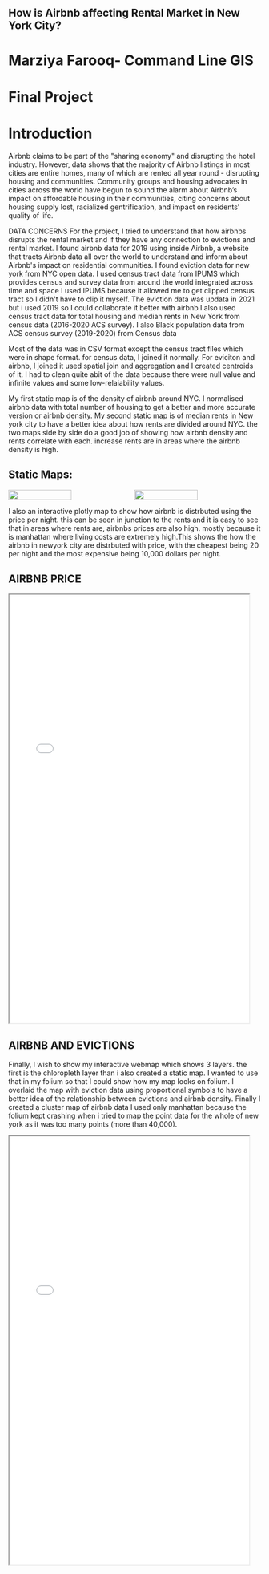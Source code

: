 
## How is Airbnb affecting Rental Market in New York City?

# Marziya Farooq- Command Line GIS
# Final Project

# Introduction
Airbnb claims to be part of the "sharing economy" and disrupting the hotel industry. 
However, data shows that the majority of Airbnb listings in most cities are entire homes, many of which are rented all year round - disrupting housing and communities. 
Community groups and housing advocates in cities across the world have begun to sound the alarm about Airbnb’s impact on affordable housing in their communities, citing
concerns about housing supply lost, racialized gentrification, and impact on residents’ quality of life.

DATA CONCERNS
For the project, I tried to understand that how airbnbs disrupts the rental market and if they have any connection to evictions and rental market.
I found airbnb data for 2019 using inside Airbnb, a website that tracts Airbnb data all over the world to understand and inform about Airbnb's impact on residential communities.
I found eviction data for new york from NYC open data. I used census tract data from IPUMS which provides census and survey data from around the world integrated across time and space
I used IPUMS because it allowed me to get clipped census tract so I didn't have to clip it myself. The eviction data was updata in 2021 but i used 2019 so I could collaborate it better with airbnb
I also used census tract data for total housing and median rents in New York from census data (2016-2020 ACS survey). I also Black population data from ACS census survey (2019-2020) from Census data

Most of the data was in CSV format except the census tract files which were in shape format. for census data, I joined it normally. 
For eviciton and airbnb, I joined it used spatial join and aggregation and I created centroids of it. 
I had to clean quite abit of the data because there were null value and infinite values and some low-relaiability values.

My first static map is of the density of airbnb around NYC. I normalised airbnb data with total number of housing to get a better and more accurate version or airbnb density. My second static map is of median rents in New york city to have a better idea about how rents are divided around NYC. the two maps side by side do a good job of showing how airbnb density and rents correlate with each. increase rents are in areas where the airbnb density is high.


## Static Maps:
<div style="display: flex;">
  <img src="Median Rents in NYC.png" style="width: 50%; height: auto;">
  <img src= "Arbnb Chloropleth map.png" style="width: 50%; height: auto;">
</div>


I also an interactive plotly map to show how airbnb is distrbuted using the price per night. this can be seen in junction to the rents and it is easy to see that in areas where rents are, airbnbs prices are also high. mostly because it is manhattan where living costs are extremely high.This shows the how the airbnb in newyork city are distrbuted with price, with the cheapest being 20 per night and the most expensive being 10,000 dollars per night.


## AIRBNB PRICE

<iframe src= "map.html" height= "855" width= "95%"></iframe>







## AIRBNB AND EVICTIONS
Finally, I wish to show my interactive webmap which shows 3 layers. the first is the chloropleth layer than i also created a static map. I wanted to use that in my folium so that I could show how my map looks on folium. I overlaid the map with eviction data using proportional symbols to have a better idea of the relationship between evictions and airbnb density. Finally I created a cluster map of airbnb data
I used only manhattan because the folium kept crashing when i tried to map the point data for the whole of new york as it was too many points (more than 40,000).

<iframe src= "Airbnb_Data.html" height= "855" width= "95%"></iframe>
